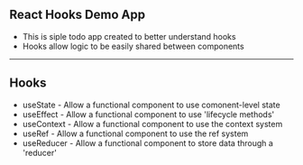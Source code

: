 ## React Hooks Demo App

- This is siple todo app created to better understand hooks
- Hooks allow logic to be easily shared between components 
___

## Hooks 
- useState - Allow a functional component to use comonent-level state
- useEffect - Allow a functional component to use 'lifecycle methods'
- useContext - Allow a functional component to use the context system
- useRef - Allow a functional component to use the ref system
-  useReducer - Allow a functional component to store data through a 'reducer'
